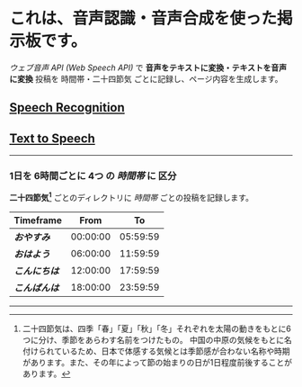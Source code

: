 # これは、音声認識・音声合成を使った掲示板です。

*ウェブ音声 API (Web Speech API)* で **音声をテキストに変換・テキストを音声に変換**
投稿を 時間帯・二十四節気 ごとに記録し、ページ内容を生成します。

## [Speech Recognition](js/recognition.html)
## [Text to Speech](js/synthesis.html)

---

### 1日を 6時間ごとに 4つ の *時間帯* に 区分
**二十四節気[^1]** ごとのディレクトリに *時間帯* ごとの投稿を記録します。


| Timeframe  |   From   |    To    |
|:-----------|:--------:|:--------:|
| ***おやすみ***     | 00:00:00 | 05:59:59 |
| ***おはよう***   | 06:00:00 | 11:59:59 |
| ***こんにちは*** | 12:00:00 | 17:59:59 |
| ***こんばんは***   | 18:00:00 | 23:59:59 |

[^1]:二十四節気は、四季「春」「夏」「秋」「冬」それぞれを太陽の動きをもとに6つに分け、季節をあらわす名前をつけたもの。
中国の中原の気候をもとに名付けられているため、日本で体感する気候とは季節感が合わない名称や時期があります。また、その年によって節の始まりの日が1日程度前後することがあります。

***
